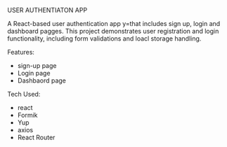 USER AUTHENTIATON APP

A React-based user authentication app y=that includes sign up, login and dashboard pagges. This project demonstrates user registration and login functionality, including form validations and loacl storage handling.

Features:
- sign-up page 
- Login page
- Dashbaord page


Tech Used:
- react
- Formik
- Yup
- axios 
- React Router